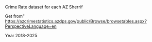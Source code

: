 Crime Rate dataset for each AZ Sherrif

Get from" https://azcrimestatistics.azdps.gov/public/Browse/browsetables.aspx?PerspectiveLanguage=en

Year 2018-2025



